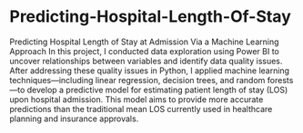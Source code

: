 # Predicting-Hospital-Length-Of-Stay
Predicting Hospital Length of Stay at Admission Via a Machine Learning Approach
In this project, I conducted data exploration using Power BI to uncover relationships between variables and identify data quality issues. After addressing these quality issues in Python, I applied machine learning techniques—including linear regression, decision trees, and random forests—to develop a predictive model for estimating patient length of stay (LOS) upon hospital admission. This model aims to provide more accurate predictions than the traditional mean LOS currently used in healthcare planning and insurance approvals.
